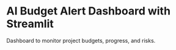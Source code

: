 # AI Budget Alert Dashboard with Streamlit

Dashboard to monitor project budgets, progress, and risks.